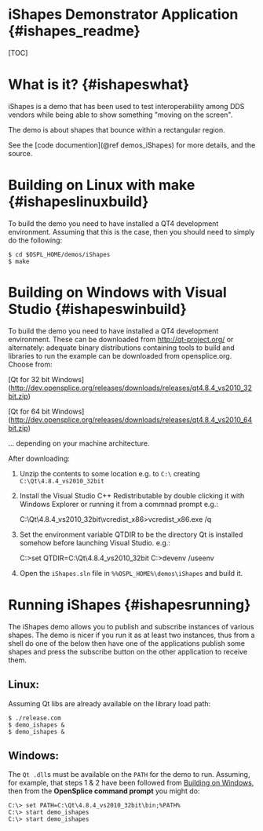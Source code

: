 iShapes Demonstrator Application                                                {#ishapes_readme}
================================

[TOC]

What is it?                                                                     {#ishapeswhat}
===========

iShapes is a demo that has been used to test interoperability among
DDS vendors while being able to show something "moving on the screen".

The demo is about shapes that bounce within a rectangular region.

See the [code documention](@ref demos_iShapes) for more details, and
the source.

Building on Linux with make                                                     {#ishapeslinuxbuild}
===========================

To build the demo you need to have installed a QT4 development
environment. Assuming that this is the case, then you should need to
simply do the following:

    $ cd $OSPL_HOME/demos/iShapes
    $ make

Building on Windows with Visual Studio                                          {#ishapeswinbuild}
======================================

To build the demo you need to have installed a QT4 development
environment. These can be downloaded from http://qt-project.org/
or alternately: adequate binary distributions containing tools
to build and libraries to run the example can be downloaded from
opensplice.org. Choose from:

[Qt for 32 bit Windows] (http://dev.opensplice.org/releases/downloads/releases/qt4.8.4_vs2010_32bit.zip)

[Qt for 64 bit Windows] (http://dev.opensplice.org/releases/downloads/releases/qt4.8.4_vs2010_64bit.zip)

... depending on your machine architecture.

After downloading:
1. Unzip the contents to some location e.g. to `C:\` creating
`C:\Qt\4.8.4_vs2010_32bit`
2. Install the Visual Studio C++ Redistributable by double clicking
it with Windows Explorer or running it from a commnad prompt e.g.:

    C:\Qt\4.8.4_vs2010_32bit\vcredist_x86>vcredist_x86.exe /q
3. Set the environment variable QTDIR to be the directory Qt is
installed somehow before launching Visual Studio. e.g.:

    C:\>set QTDIR=C:\Qt\4.8.4_vs2010_32bit
    C:\>devenv /useenv
4. Open the `iShapes.sln` file in `%%OSPL_HOME%\demos\iShapes` and
build it.

Running iShapes                                                                 {#ishapesrunning}
===============

The iShapes demo allows you to publish and subscribe instances of
various shapes. The demo is nicer if you run it as at least two
instances, thus from a shell do one of the below then have one of
the applications publish some shapes and press the subscribe button
on the other application to receive them.

Linux:
------

Assuming Qt libs are already available on the library load path:

    $ ./release.com
    $ demo_ishapes &
    $ demo_ishapes &

Windows:
--------

The `Qt .dll`s must be available on the `PATH` for the demo to run.
Assuming, for example, that steps 1 & 2 have been followed from
[Building on Windows](#ishapeswinbuild), then from the **OpenSplice
command prompt** you might do:

    C:\> set PATH=C:\Qt\4.8.4_vs2010_32bit\bin;%PATH%
    C:\> start demo_ishapes
    C:\> start demo_ishapes